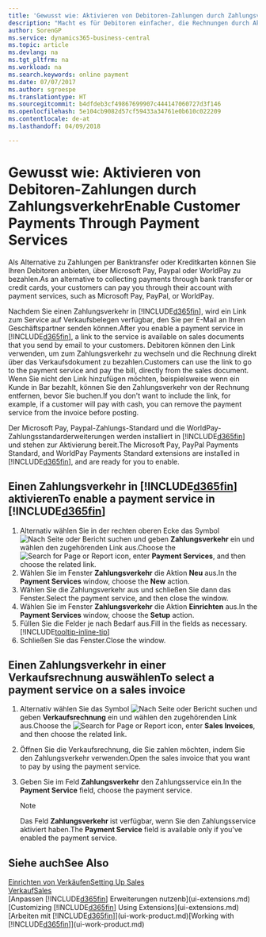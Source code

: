 ```yaml
---
title: 'Gewusst wie: Aktivieren von Debitoren-Zahlungen durch Zahlungsverkehr.| Microsoft Docs'
description: "Macht es für Debitoren einfacher, die Rechnungen durch Aktivierung des Zahlungsverkehrs zu bezahlen."
author: SorenGP
ms.service: dynamics365-business-central
ms.topic: article
ms.devlang: na
ms.tgt_pltfrm: na
ms.workload: na
ms.search.keywords: online payment
ms.date: 07/07/2017
ms.author: sgroespe
ms.translationtype: HT
ms.sourcegitcommit: b4dfdeb3cf49867699907c444147060727d3f146
ms.openlocfilehash: 5e104cb9082d57cf59433a34761e0b610c022209
ms.contentlocale: de-at
ms.lasthandoff: 04/09/2018

---
```

# <a name="enable-customer-payments-through-payment-services"></a><span data-ttu-id="36695-103">Gewusst wie: Aktivieren von Debitoren-Zahlungen durch Zahlungsverkehr</span><span class="sxs-lookup"><span data-stu-id="36695-103">Enable Customer Payments Through Payment Services</span></span>
<span data-ttu-id="36695-104">Als Alternative zu Zahlungen per Banktransfer oder Kreditkarten können Sie Ihren Debitoren anbieten, über Microsoft Pay, Paypal oder WorldPay zu bezahlen.</span><span class="sxs-lookup"><span data-stu-id="36695-104">As an alternative to collecting payments through bank transfer or credit cards, your customers can pay you through their account with payment services, such as Microsoft Pay, PayPal, or WorldPay.</span></span>  

<span data-ttu-id="36695-105">Nachdem Sie einen Zahlungsverkehr in [!INCLUDE[d365fin](includes/d365fin_md.md)], wird ein Link zum Service auf Verkaufsbelegen verfügbar, den Sie per E-Mail an Ihren Geschäftspartner senden können.</span><span class="sxs-lookup"><span data-stu-id="36695-105">After you enable a payment service in [!INCLUDE[d365fin](includes/d365fin_md.md)], a link to the service is available on sales documents that you send by email to your customers.</span></span> <span data-ttu-id="36695-106">Debitoren können den Link verwenden, um zum Zahlungsverkehr zu wechseln und die Rechnung direkt über das Verkaufsdokument zu bezahlen.</span><span class="sxs-lookup"><span data-stu-id="36695-106">Customers can use the link to go to the payment service and pay the bill, directly from the sales document.</span></span> <span data-ttu-id="36695-107">Wenn Sie nicht den Link hinzufügen möchten, beispielsweise wenn ein Kunde in Bar bezahlt, können Sie den Zahlungsverkehr von der Rechnung entfernen, bevor Sie buchen.</span><span class="sxs-lookup"><span data-stu-id="36695-107">If you don't want to include the link, for example, if a customer will pay with cash, you can remove the payment service from the invoice before posting.</span></span>  

<span data-ttu-id="36695-108">Der Microsoft Pay, Paypal-Zahlungs-Standard und die WorldPay-Zahlungsstandarderweiterungen werden installiert in [!INCLUDE[d365fin](includes/d365fin_md.md)] und stehen zur Aktivierung bereit.</span><span class="sxs-lookup"><span data-stu-id="36695-108">The Microsoft Pay, PayPal Payments Standard, and WorldPay Payments Standard extensions are installed in [!INCLUDE[d365fin](includes/d365fin_md.md)], and are ready for you to enable.</span></span>  

## <a name="to-enable-a-payment-service-in-included365finincludesd365finmdmd"></a><span data-ttu-id="36695-109">Einen Zahlungsverkehr in [!INCLUDE[d365fin](includes/d365fin_md.md)] aktivieren</span><span class="sxs-lookup"><span data-stu-id="36695-109">To enable a payment service in [!INCLUDE[d365fin](includes/d365fin_md.md)]</span></span>
1. <span data-ttu-id="36695-110">Alternativ wählen Sie in der rechten oberen Ecke das Symbol ![Nach Seite oder Bericht suchen](media/ui-search/search_small.png "Nach Seite oder Bericht suchen") und geben **Zahlungsverkehr** ein und wählen den zugehörenden Link aus.</span><span class="sxs-lookup"><span data-stu-id="36695-110">Choose the ![Search for Page or Report](media/ui-search/search_small.png "Search for Page or Report icon") icon, enter **Payment Services**, and then choose the related link.</span></span>  
2. <span data-ttu-id="36695-111">Wählen Sie im Fenster **Zahlungsverkehr** die Aktion **Neu** aus.</span><span class="sxs-lookup"><span data-stu-id="36695-111">In the **Payment Services** window, choose the **New** action.</span></span>  
3. <span data-ttu-id="36695-112">Wählen Sie die Zahlungsverkehr aus und schließen Sie dann das Fenster.</span><span class="sxs-lookup"><span data-stu-id="36695-112">Select the payment service, and then close the window.</span></span>  
4. <span data-ttu-id="36695-113">Wählen Sie im Fenster **Zahlungsverkehr** die Aktion **Einrichten** aus.</span><span class="sxs-lookup"><span data-stu-id="36695-113">In the **Payment Services** window, choose the **Setup** action.</span></span>  
5. <span data-ttu-id="36695-114">Füllen Sie die Felder je nach Bedarf aus.</span><span class="sxs-lookup"><span data-stu-id="36695-114">Fill in the fields as necessary.</span></span> [!INCLUDE[tooltip-inline-tip](includes/tooltip-inline-tip_md.md)]  
6. <span data-ttu-id="36695-115">Schließen Sie das Fenster.</span><span class="sxs-lookup"><span data-stu-id="36695-115">Close the window.</span></span>  

## <a name="to-select-a-payment-service-on-a-sales-invoice"></a><span data-ttu-id="36695-116">Einen Zahlungsverkehr in einer Verkaufsrechnung auswählen</span><span class="sxs-lookup"><span data-stu-id="36695-116">To select a payment service on a sales invoice</span></span>
1. <span data-ttu-id="36695-117">Alternativ wählen Sie das Symbol ![Nach Seite oder Bericht suchen](media/ui-search/search_small.png "Nach Seite oder Bericht suchen") und geben **Verkaufsrechnung** ein und wählen den zugehörenden Link aus.</span><span class="sxs-lookup"><span data-stu-id="36695-117">Choose the ![Search for Page or Report](media/ui-search/search_small.png "Search for Page or Report icon") icon, enter **Sales Invoices**, and then choose the related link.</span></span>  
2. <span data-ttu-id="36695-118">Öffnen Sie die Verkaufsrechnung, die Sie zahlen möchten, indem Sie den Zahlungsverkehr verwenden.</span><span class="sxs-lookup"><span data-stu-id="36695-118">Open the sales invoice that you want to pay by using the payment service.</span></span>  
3. <span data-ttu-id="36695-119">Geben Sie im Feld **Zahlungsverkehr** den Zahlungsservice ein.</span><span class="sxs-lookup"><span data-stu-id="36695-119">In the **Payment Service** field, choose the payment service.</span></span>  

    > [!NOTE]  
    > <span data-ttu-id="36695-120">Das Feld **Zahlungsverkehr** ist verfügbar, wenn Sie den Zahlungsservice aktiviert haben.</span><span class="sxs-lookup"><span data-stu-id="36695-120">The **Payment Service** field is available only if you've enabled the payment service.</span></span>  

## <a name="see-also"></a><span data-ttu-id="36695-121">Siehe auch</span><span class="sxs-lookup"><span data-stu-id="36695-121">See Also</span></span>  
[<span data-ttu-id="36695-122">Einrichten von Verkäufen</span><span class="sxs-lookup"><span data-stu-id="36695-122">Setting Up Sales</span></span>](sales-setup-sales.md)  
[<span data-ttu-id="36695-123">Verkauf</span><span class="sxs-lookup"><span data-stu-id="36695-123">Sales</span></span>](sales-manage-sales.md)  
<span data-ttu-id="36695-124">[Anpassen [!INCLUDE[d365fin](includes/d365fin_md.md)] Erweiterungen nutzenb](ui-extensions.md)</span><span class="sxs-lookup"><span data-stu-id="36695-124">[Customizing [!INCLUDE[d365fin](includes/d365fin_md.md)] Using Extensions](ui-extensions.md)</span></span>  
<span data-ttu-id="36695-125">[Arbeiten mit [!INCLUDE[d365fin](includes/d365fin_md.md)]](ui-work-product.md)</span><span class="sxs-lookup"><span data-stu-id="36695-125">[Working with [!INCLUDE[d365fin](includes/d365fin_md.md)]](ui-work-product.md)</span></span>  

